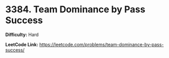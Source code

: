 # 3384. Team Dominance by Pass Success

**Difficulty:** Hard

**LeetCode Link:** https://leetcode.com/problems/team-dominance-by-pass-success/

